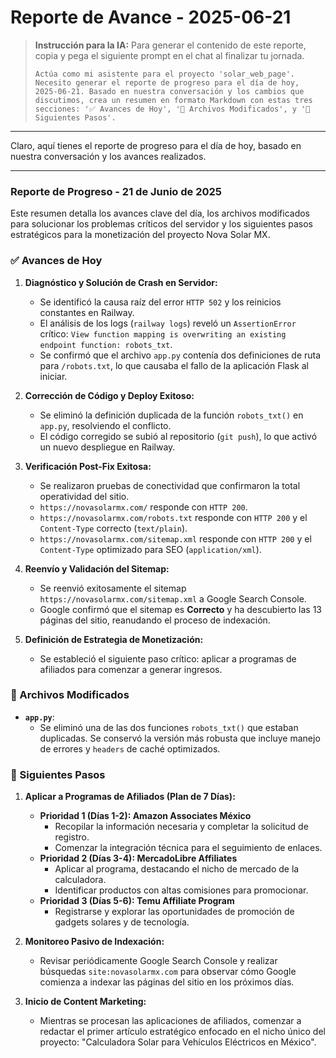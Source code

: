 # Reporte de Avance - 2025-06-21

> **Instrucción para la IA:**
> Para generar el contenido de este reporte, copia y pega el siguiente prompt en el chat al finalizar tu jornada.
>
> ```prompt
> Actúa como mi asistente para el proyecto 'solar_web_page'. Necesito generar el reporte de progreso para el día de hoy, 2025-06-21. Basado en nuestra conversación y los cambios que discutimos, crea un resumen en formato Markdown con estas tres secciones: '✅ Avances de Hoy', '📂 Archivos Modificados', y '🚀 Siguientes Pasos'.
> ```

---

Claro, aquí tienes el reporte de progreso para el día de hoy, basado en nuestra conversación y los avances realizados.

---

### Reporte de Progreso - 21 de Junio de 2025

Este resumen detalla los avances clave del día, los archivos modificados para solucionar los problemas críticos del servidor y los siguientes pasos estratégicos para la monetización del proyecto Nova Solar MX.

### ✅ Avances de Hoy

1.  **Diagnóstico y Solución de Crash en Servidor:**
    * Se identificó la causa raíz del error `HTTP 502` y los reinicios constantes en Railway.
    * El análisis de los logs (`railway logs`) reveló un `AssertionError` crítico: `View function mapping is overwriting an existing endpoint function: robots_txt`.
    * Se confirmó que el archivo `app.py` contenía dos definiciones de ruta para `/robots.txt`, lo que causaba el fallo de la aplicación Flask al iniciar.

2.  **Corrección de Código y Deploy Exitoso:**
    * Se eliminó la definición duplicada de la función `robots_txt()` en `app.py`, resolviendo el conflicto.
    * El código corregido se subió al repositorio (`git push`), lo que activó un nuevo despliegue en Railway.

3.  **Verificación Post-Fix Exitosa:**
    * Se realizaron pruebas de conectividad que confirmaron la total operatividad del sitio.
    * `https://novasolarmx.com/` responde con `HTTP 200`.
    * `https://novasolarmx.com/robots.txt` responde con `HTTP 200` y el `Content-Type` correcto (`text/plain`).
    * `https://novasolarmx.com/sitemap.xml` responde con `HTTP 200` y el `Content-Type` optimizado para SEO (`application/xml`).

4.  **Reenvío y Validación del Sitemap:**
    * Se reenvió exitosamente el sitemap `https://novasolarmx.com/sitemap.xml` a Google Search Console.
    * Google confirmó que el sitemap es **Correcto** y ha descubierto las 13 páginas del sitio, reanudando el proceso de indexación.

5.  **Definición de Estrategia de Monetización:**
    * Se estableció el siguiente paso crítico: aplicar a programas de afiliados para comenzar a generar ingresos.

### 📂 Archivos Modificados

* **`app.py`**:
    * Se eliminó una de las dos funciones `robots_txt()` que estaban duplicadas. Se conservó la versión más robusta que incluye manejo de errores y `headers` de caché optimizados.

### 🚀 Siguientes Pasos

1.  **Aplicar a Programas de Afiliados (Plan de 7 Días):**
    * **Prioridad 1 (Días 1-2): Amazon Associates México**
        * Recopilar la información necesaria y completar la solicitud de registro.
        * Comenzar la integración técnica para el seguimiento de enlaces.
    * **Prioridad 2 (Días 3-4): MercadoLibre Affiliates**
        * Aplicar al programa, destacando el nicho de mercado de la calculadora.
        * Identificar productos con altas comisiones para promocionar.
    * **Prioridad 3 (Días 5-6): Temu Affiliate Program**
        * Registrarse y explorar las oportunidades de promoción de gadgets solares y de tecnología.

2.  **Monitoreo Pasivo de Indexación:**
    * Revisar periódicamente Google Search Console y realizar búsquedas `site:novasolarmx.com` para observar cómo Google comienza a indexar las páginas del sitio en los próximos días.

3.  **Inicio de Content Marketing:**
    * Mientras se procesan las aplicaciones de afiliados, comenzar a redactar el primer artículo estratégico enfocado en el nicho único del proyecto: "Calculadora Solar para Vehículos Eléctricos en México".

